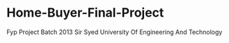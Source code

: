 # Home-Buyer-Final-Project
Fyp Project Batch 2013 Sir Syed University Of Engineering And Technology
